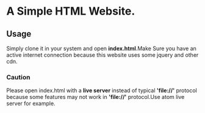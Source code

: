 # A Simple HTML Website.

## Usage

Simply clone it in your system and open **index.html**.Make Sure you have an active internet connection because this website uses some jquery and other cdn.

### Caution

Please open index.html with a **live server** instead of typical **'file://'** protocol because some features may not work in **'file://'** protocol.Use atom live server for example.  